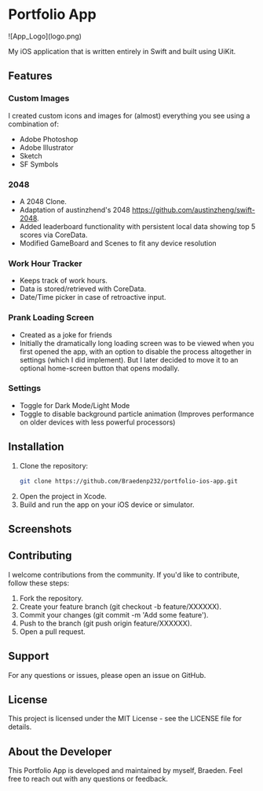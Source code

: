 # Portfolio App
<div width="50px" height="50px">
   ![App_Logo](logo.png)
</div>


My iOS application that is written entirely in Swift and built using UiKit.

## Features

### Custom Images
I created custom icons and images for (almost) everything you see using a combination of:
- Adobe Photoshop
- Adobe Illustrator
- Sketch
- SF Symbols

### 2048
- A 2048 Clone.
- Adaptation of austinzhend's 2048
https://github.com/austinzheng/swift-2048.
- Added leaderboard functionality with persistent local data showing top 5 scores via CoreData.
- Modified GameBoard and Scenes to fit any device resolution

### Work Hour Tracker
- Keeps track of work hours.
- Data is stored/retrieved with CoreData.
- Date/Time picker in case of retroactive input.

### Prank Loading Screen
- Created as a joke for friends
- Initially the dramatically long loading screen was to be viewed when you first opened the app,
with an option to disable the process altogether in settings (which I did implement). But I later
decided to move it to an optional home-screen button that opens modally.

### Settings
- Toggle for Dark Mode/Light Mode
- Toggle to disable background particle animation (Improves performance on older devices with less powerful processors)

## Installation

1. Clone the repository:
   ```sh
   git clone https://github.com/Braedenp232/portfolio-ios-app.git
2. Open the project in Xcode.
3. Build and run the app on your iOS device or simulator.

## Screenshots

## Contributing

I welcome contributions from the community. If you'd like to contribute, follow these steps:

1. Fork the repository.
2. Create your feature branch (git checkout -b feature/XXXXXX).
3. Commit your changes (git commit -m 'Add some feature').
4. Push to the branch (git push origin feature/XXXXXX).
5. Open a pull request.

## Support

For any questions or issues, please open an issue on GitHub.

## License

This project is licensed under the MIT License - see the LICENSE file for details.

## About the Developer

This Portfolio App is developed and maintained by myself, Braeden. 
Feel free to reach out with any questions or feedback.

